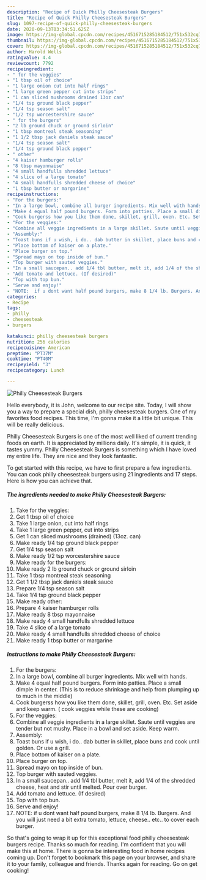 ```yaml
---
description: "Recipe of Quick Philly Cheesesteak Burgers"
title: "Recipe of Quick Philly Cheesesteak Burgers"
slug: 1097-recipe-of-quick-philly-cheesesteak-burgers
date: 2020-09-13T03:34:51.625Z
image: https://img-global.cpcdn.com/recipes/4516715285184512/751x532cq70/philly-cheesesteak-burgers-recipe-main-photo.jpg
thumbnail: https://img-global.cpcdn.com/recipes/4516715285184512/751x532cq70/philly-cheesesteak-burgers-recipe-main-photo.jpg
cover: https://img-global.cpcdn.com/recipes/4516715285184512/751x532cq70/philly-cheesesteak-burgers-recipe-main-photo.jpg
author: Harold Wells
ratingvalue: 4.4
reviewcount: 7792
recipeingredient:
- " for the veggies"
- "1 tbsp oil of choice"
- "1 large onion cut into half rings"
- "1 large green pepper cut into strips"
- "1 can sliced mushrooms drained 13oz can"
- "1/4 tsp ground black pepper"
- "1/4 tsp season salt"
- "1/2 tsp worcestershire sauce"
- " for the burgers"
- "2 lb ground chuck or ground sirloin"
- "1 tbsp montreal steak seasoning"
- "1 1/2 tbsp jack daniels steak sauce"
- "1/4 tsp season salt"
- "1/4 tsp ground black pepper"
- " other"
- "4 kaiser hamburger rolls"
- "8 tbsp mayonnaise"
- "4 small handfulls shredded lettuce"
- "4 slice of a large tomato"
- "4 small handfulls shredded cheese of choice"
- "1 tbsp butter or margarine"
recipeinstructions:
- "For the burgers:"
- "In a large bowl, combine all burger ingredients. Mix well with hands."
- "Make 4 equal half pound burgers. Form into patties. Place a small dimple in center. (This is to reduce shrinkage and help from plumping up to much in the middle)"
- "Cook burgerss how you like them done, skillet, grill, oven. Etc. Set aside and keep warm. ( cook veggies while these are cooking)"
- "For the veggies:"
- "Combine all veggie ingredients in a large skillet. Saute until veggies are tender but not mushy. Place in a bowl and set aside. Keep warm."
- "Assembly:"
- "Toast buns if u wish, i do.. dab butter in skillet, place buns and cook until golden. Or use a grill."
- "Place bottom of kaiser on a plate."
- "Place burger on top."
- "Spread mayo on top inside of bun."
- "Top burger with sauted veggies."
- "In a small saucepan.. add 1/4 tbl butter, melt it, add 1/4 of the shredded cheese, heat and stir until melted. Pour over burger."
- "Add tomato and lettuce. (If desired)"
- "Top with top bun."
- "Serve and enjoy!"
- "NOTE:  if u dont want half pound burgers, make 8 1/4 lb. Burgers. And you will just need a bit extra tomato, lettuce, cheese.. etc.. to cover each burger."
categories:
- Recipe
tags:
- philly
- cheesesteak
- burgers

katakunci: philly cheesesteak burgers 
nutrition: 256 calories
recipecuisine: American
preptime: "PT37M"
cooktime: "PT40M"
recipeyield: "3"
recipecategory: Lunch

---
```



![Philly Cheesesteak Burgers](https://img-global.cpcdn.com/recipes/4516715285184512/751x532cq70/philly-cheesesteak-burgers-recipe-main-photo.jpg)

Hello everybody, it is John, welcome to our recipe site. Today, I will show you a way to prepare a special dish, philly cheesesteak burgers. One of my favorites food recipes. This time, I'm gonna make it a little bit unique. This will be really delicious.



Philly Cheesesteak Burgers is one of the most well liked of current trending foods on earth. It is appreciated by millions daily. It's simple, it is quick, it tastes yummy. Philly Cheesesteak Burgers is something which I have loved my entire life. They are nice and they look fantastic.


To get started with this recipe, we have to first prepare a few ingredients. You can cook philly cheesesteak burgers using 21 ingredients and 17 steps. Here is how you can achieve that.

<!--inarticleads1-->

##### The ingredients needed to make Philly Cheesesteak Burgers:

1. Take  for the veggies:
1. Get 1 tbsp oil of choice
1. Take 1 large onion, cut into half rings
1. Take 1 large green pepper, cut into strips
1. Get 1 can sliced mushrooms (drained) (13oz. can)
1. Make ready 1/4 tsp ground black pepper
1. Get 1/4 tsp season salt
1. Make ready 1/2 tsp worcestershire sauce
1. Make ready  for the burgers:
1. Make ready 2 lb ground chuck or ground sirloin
1. Take 1 tbsp montreal steak seasoning
1. Get 1 1/2 tbsp jack daniels steak sauce
1. Prepare 1/4 tsp season salt
1. Take 1/4 tsp ground black pepper
1. Make ready  other:
1. Prepare 4 kaiser hamburger rolls
1. Make ready 8 tbsp mayonnaise
1. Make ready 4 small handfulls shredded lettuce
1. Take 4 slice of a large tomato
1. Make ready 4 small handfulls shredded cheese of choice
1. Make ready 1 tbsp butter or margarine




<!--inarticleads2-->

##### Instructions to make Philly Cheesesteak Burgers:

1. For the burgers:
1. In a large bowl, combine all burger ingredients. Mix well with hands.
1. Make 4 equal half pound burgers. Form into patties. Place a small dimple in center. (This is to reduce shrinkage and help from plumping up to much in the middle)
1. Cook burgerss how you like them done, skillet, grill, oven. Etc. Set aside and keep warm. ( cook veggies while these are cooking)
1. For the veggies:
1. Combine all veggie ingredients in a large skillet. Saute until veggies are tender but not mushy. Place in a bowl and set aside. Keep warm.
1. Assembly:
1. Toast buns if u wish, i do.. dab butter in skillet, place buns and cook until golden. Or use a grill.
1. Place bottom of kaiser on a plate.
1. Place burger on top.
1. Spread mayo on top inside of bun.
1. Top burger with sauted veggies.
1. In a small saucepan.. add 1/4 tbl butter, melt it, add 1/4 of the shredded cheese, heat and stir until melted. Pour over burger.
1. Add tomato and lettuce. (If desired)
1. Top with top bun.
1. Serve and enjoy!
1. NOTE:  if u dont want half pound burgers, make 8 1/4 lb. Burgers. And you will just need a bit extra tomato, lettuce, cheese.. etc.. to cover each burger.




So that's going to wrap it up for this exceptional food philly cheesesteak burgers recipe. Thanks so much for reading. I'm confident that you will make this at home. There is gonna be interesting food in home recipes coming up. Don't forget to bookmark this page on your browser, and share it to your family, colleague and friends. Thanks again for reading. Go on get cooking!
